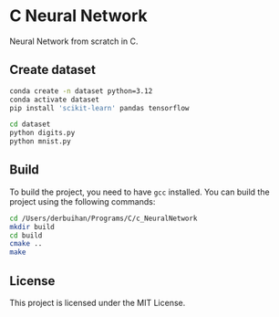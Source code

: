 # C Neural Network

Neural Network from scratch in C.

## Create dataset

```bash
conda create -n dataset python=3.12
conda activate dataset
pip install 'scikit-learn' pandas tensorflow
```

```bash
cd dataset
python digits.py
python mnist.py
```

## Build

To build the project, you need to have `gcc` installed. You can build the project using the following commands:

```bash
cd /Users/derbuihan/Programs/C/c_NeuralNetwork
mkdir build
cd build
cmake ..
make
```

## License

This project is licensed under the MIT License.
